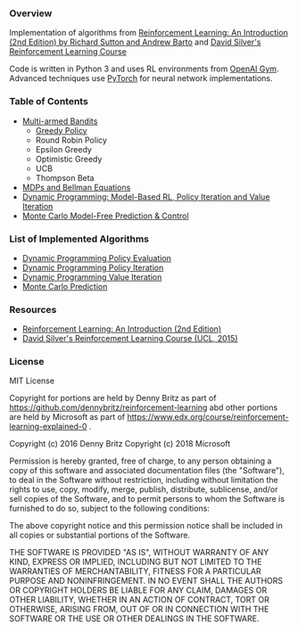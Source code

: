### Overview
Implementation of algorithms from [Reinforcement Learning: An Introduction (2nd Edition) by Richard Sutton and Andrew Barto](http://incompleteideas.net/book/bookdraft2018mar21.pdf) and [David Silver's Reinforcement Learning Course](http://www0.cs.ucl.ac.uk/staff/d.silver/web/Teaching.html)

Code is written in Python 3 and uses RL environments from [OpenAI Gym](https://gym.openai.com/). Advanced techniques use [PyTorch](https://www.tensorflow.org/) for neural network implementations.


### Table of Contents

- [Multi-armed Bandits](Bandits/)
    - [Greedy Policy](Bandits/Greedy.ipynb)
    - Round Robin Policy
    - Epsilon Greedy
    - Optimistic Greedy
    - UCB
    - Thompson Beta
- [MDPs and Bellman Equations](MDP/)
- [Dynamic Programming: Model-Based RL, Policy Iteration and Value Iteration](DP/)
- [Monte Carlo Model-Free Prediction & Control](MC/)


### List of Implemented Algorithms

- [Dynamic Programming Policy Evaluation](DP/Policy%20Evaluation.ipynb)
- [Dynamic Programming Policy Iteration](DP/Policy%20Iteration.ipynb)
- [Dynamic Programming Value Iteration](DP/Value%20Iteration.ipynb)
- [Monte Carlo Prediction](MC/MC%20Prediction.ipynb)


### Resources

- [Reinforcement Learning: An Introduction (2nd Edition)](http://incompleteideas.net/book/bookdraft2018mar21.pdf)
- [David Silver's Reinforcement Learning Course (UCL, 2015)](http://www0.cs.ucl.ac.uk/staff/d.silver/web/Teaching.html)

### License

MIT License

Copyright for portions are held by Denny Britz as part of https://github.com/dennybritz/reinforcement-learning abd other portions are held by Microsoft as part of https://www.edx.org/course/reinforcement-learning-explained-0 .

Copyright (c) 2016 Denny Britz Copyright (c) 2018 Microsoft

Permission is hereby granted, free of charge, to any person obtaining a copy of this software and associated documentation files (the "Software"), to deal in the Software without restriction, including without limitation the rights to use, copy, modify, merge, publish, distribute, sublicense, and/or sell copies of the Software, and to permit persons to whom the Software is furnished to do so, subject to the following conditions:

The above copyright notice and this permission notice shall be included in all copies or substantial portions of the Software.

THE SOFTWARE IS PROVIDED "AS IS", WITHOUT WARRANTY OF ANY KIND, EXPRESS OR IMPLIED, INCLUDING BUT NOT LIMITED TO THE WARRANTIES OF MERCHANTABILITY, FITNESS FOR A PARTICULAR PURPOSE AND NONINFRINGEMENT. IN NO EVENT SHALL THE AUTHORS OR COPYRIGHT HOLDERS BE LIABLE FOR ANY CLAIM, DAMAGES OR OTHER LIABILITY, WHETHER IN AN ACTION OF CONTRACT, TORT OR OTHERWISE, ARISING FROM, OUT OF OR IN CONNECTION WITH THE SOFTWARE OR THE USE OR OTHER DEALINGS IN THE SOFTWARE.
